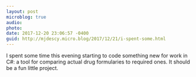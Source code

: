 ```yaml
---
layout: post
microblog: true
audio: 
photo: 
date: 2017-12-20 23:06:57 -0400
guid: http://mjdescy.micro.blog/2017/12/21/i-spent-some.html
---
```

I spent some time this evening starting to code something new for work in C#: a tool for comparing actual drug formularies to required ones. It should be a fun little project.

